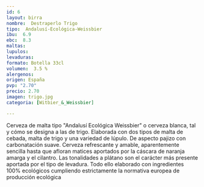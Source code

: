 ```yaml
---
id: 6
layout: birra
nombre:  Destraperlo Trigo
tipo:  Andalusí-Ecológica-Weissbier
ibu:  6.9
ebc:  8.3
maltas: 
lupulos: 
levaduras: 
formato: Botella 33cl
volumen:  3.5 %
alergenos: 
origen: España
pvp: "2.70"
precio: 2.70
imagen: trigo.jpg
categoria: [Witbier_&_Weissbier]

---
```

Cerveza de malta tipo "Andalusí Ecológica Weissbier" o cerveza blanca, tal y cómo se designa a las de trigo. Elaborada con dos tipos de malta de cebada, malta de trigo y una variedad de lúpulo. De aspecto pajizo con carbonatación suave. Cerveza refrescante y amable, aparentemente sencilla hasta que afloran matices aportados por la cáscara de naranja amarga y el cilantro. Las tonalidades a plátano son el carácter más presente aportada por el tipo de levadura. Todo ello elaborado con ingredientes 100% ecológicos cumpliendo estrictamente la normativa europea de producción ecológica








